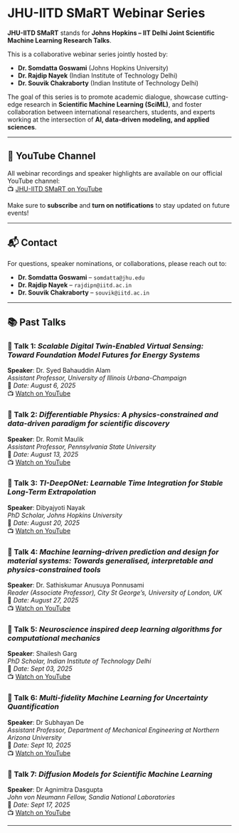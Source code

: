 # JHU-IITD SMaRT Webinar Series

**JHU-IITD SMaRT** stands for **Johns Hopkins – IIT Delhi Joint Scientific Machine Learning Research Talks**.

This is a collaborative webinar series jointly hosted by:

- **Dr. Somdatta Goswami** (Johns Hopkins University)  
- **Dr. Rajdip Nayek** (Indian Institute of Technology Delhi)  
- **Dr. Souvik Chakraborty** (Indian Institute of Technology Delhi)

The goal of this series is to promote academic dialogue, showcase cutting-edge research in **Scientific Machine Learning (SciML)**, and foster collaboration between international researchers, students, and experts working at the intersection of **AI, data-driven modeling, and applied sciences**.

---

## 🎥 YouTube Channel

All webinar recordings and speaker highlights are available on our official YouTube channel:  
📺 [JHU-IITD SMaRT on YouTube](https://www.youtube.com/@JHU-IITD-SMART)

Make sure to **subscribe** and **turn on notifications** to stay updated on future events!

---

## 📬 Contact

For questions, speaker nominations, or collaborations, please reach out to:

- **Dr. Somdatta Goswami** – `somdatta@jhu.edu` 
- **Dr. Rajdip Nayek** – `rajdipn@iitd.ac.in`  
- **Dr. Souvik Chakraborty** – `souvik@iitd.ac.in` 

---

## 📚 Past Talks

### 🔹 Talk 1: *Scalable Digital Twin-Enabled Virtual Sensing: Toward Foundation Model Futures for Energy Systems*  
**Speaker**: Dr. Syed Bahauddin Alam  
*Assistant Professor, University of Illinois Urbana-Champaign*  
📅 *Date: August 6, 2025*  
📺 [Watch on YouTube](https://youtu.be/72jLwYNlBkE)

### 🔹 Talk 2: *Differentiable Physics: A physics-constrained and data-driven paradigm for scientific discovery*  
**Speaker**: Dr. Romit Maulik  
*Assistant Professor, Pennsylvania State University*  
📅 *Date: August 13, 2025*  
📺 [Watch on YouTube](https://youtu.be/A9AGOhPoXYw)

### 🔹 Talk 3: *TI-DeepONet: Learnable Time Integration for Stable Long-Term Extrapolation*  
**Speaker**: Dibyajyoti Nayak   
*PhD Scholar, Johns Hopkins University*  
📅 *Date: August 20, 2025*  
📺 [Watch on YouTube](https://youtu.be/bLLbKAq4RBA)

### 🔹 Talk 4: *Machine learning-driven prediction and design for material systems: Towards generalised, interpretable and physics-constrained tools*  
**Speaker**: Dr. Sathiskumar Anusuya Ponnusami   
*Reader (Associate Professor), City St George’s, University of London, UK*  
📅 *Date: August 27, 2025*  
📺 [Watch on YouTube](https://youtu.be/7XCKEdE1s5A)

### 🔹 Talk 5: *Neuroscience inspired deep learning algorithms for computational mechanics*  
**Speaker**: Shailesh Garg   
*PhD Scholar, Indian Institute of Technology Delhi*  
📅 *Date: Sept 03, 2025*  
📺 [Watch on YouTube](https://youtu.be/lBGJaxOYZnM)

### 🔹 Talk 6: *Multi-fidelity Machine Learning for Uncertainty Quantification*  
**Speaker**: Dr Subhayan De   
*Assistant Professor, Department of Mechanical Engineering at Northern Arizona University*  
📅 *Date: Sept 10, 2025*  
📺 [Watch on YouTube](https://youtu.be/BWJfg0dQb6E)

### 🔹 Talk 7: *Diffusion Models for Scientific Machine Learning*  
**Speaker**: Dr Agnimitra Dasgupta   
*John von Neumann Fellow, Sandia National Laboratories*  
📅 *Date: Sept 17, 2025*  
📺 [Watch on YouTube](https://youtu.be/OsSxtpwmFcI)


---


